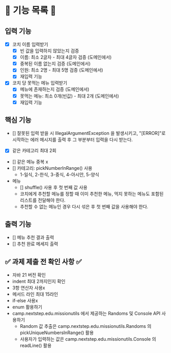 # 📝 기능 목록 📝

## 입력 기능

- [x] 코치 이름 입력받기
    - [x] 빈 값을 입력하지 않았는지 검증
    - [x] 이름: 최소 2글자 - 최대 4글자 검증 (도메인에서)
    - [x] 중복된 이름 없는지 검증 (도메인에서)
    - [x] 인원: 최소 2명 - 최대 5명 검증 (도메인에서)
    - [x] 재입력 기능
- [x] 코치 당 못먹는 메뉴 입력받기
    - [x] 메뉴에 존재하는지 검증 (도메인에서)
    - [x] 못먹는 메뉴: 최소 0개(빈값) - 최대 2개 (도메인에서)
    - [x] 재입력 기능

## 핵심 기능

- [] 잘못된 입력 받을 시 IllegalArgumentException 을 발생시키고,
  "[ERROR]"로 시작하는 에러 메시지를 출력 후 그 부분부터 입력을 다시 받는다.
- [x] 같은 카테고리 최대 2회
- [] 같은 메뉴 중복 x
- [] 카테고리: pickNumberInRange() 사용
    - 1-일식, 2-한식, 3-중식, 4-아시안, 5-양식
- 메뉴
    - [] shuffle() 사용 후 첫 번째 값 사용
    - 코치에게 추천할 메뉴를 정할 때 이미 추천한 메뉴, 먹지 못하는 메뉴도 포함된 리스트를 전달해야 한다.
    - 추천할 수 없는 메뉴인 경우 다시 섞은 후 첫 번째 값을 사용해야 한다.

## 출력 기능

- [] 메뉴 추천 결과 출력
- [] 추천 완료 메세지 출력

## ✅ 과제 제출 전 확인 사항 ✅

- 자바 21 버전 확인
- indent 최대 2까지인지 확인
- 3항 연산자 사용x
- 메서드 라인 최대 15라인
- if-else 사용x
- enum 활용하기
- camp.nextstep.edu.missionutils 에서 제공하는 Randoms 및 Console API 사용하기
    - Random 값 추출은 camp.nextstep.edu.missionutils.Randoms 의 pickUniqueNumbersInRange() 활용
    - 사용자가 입력하는 값은 camp.nextstep.edu.missionutils.Console 의 readLine() 활용
